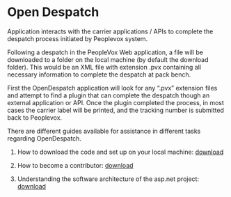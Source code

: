 # Open Despatch 

Application interacts with the carrier applications / APIs to complete the despatch process initiated by Peoplevox system.

Following a despatch in the PeopleVox Web application, a file will be downloaded to a folder on the local machine (by default the download folder). This would be an XML file with extension .pvx containing all necessary information to complete the despatch at pack bench.

First the OpenDespatch application will look for any “.pvx” extension files and attempt to find a plugin that can complete the despatch though an external application or API. Once the plugin completed the process, in most cases the carrier label will be printed, and the tracking number is submitted back to Peoplevox. 

There are different guides available for assistance in different tasks regarding OpenDespatch.

1. How to download the code and set up on your local machine: [download](http://wms.peoplevox.net/app/common/downloads/OpenDespatchClientDownloadInstructionsv2.pdf)

2. How to become a contributor: [download](http://wms.peoplevox.net/app/common/downloads/OpenDespatch_HowtoContribute.pdf)

3. Understanding the software architecture of the asp.net project: [download](http://wms.peoplevox.net/app/common/downloads/OpenDespatchArchitecture.pdf)
